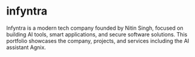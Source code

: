 # infyntra
 Infyntra is a modern tech company founded by Nitin Singh, focused on building AI tools, smart applications, and secure software solutions. This portfolio showcases the company, projects, and services including the AI assistant Agnix.

